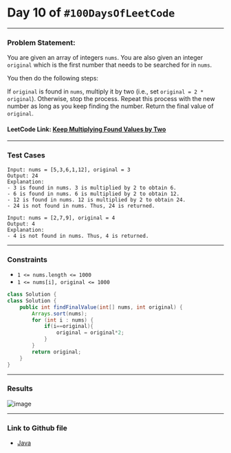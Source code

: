 # Day 10 of `#100DaysOfLeetCode`

___
### Problem Statement:  
You are given an array of integers `nums`. You are also given an integer `original` which is the first number that needs to be searched for in `nums`.

You then do the following steps:

If `original` is found in `nums`, multiply it by two (i.e., set `original = 2 * original`).
Otherwise, stop the process.
Repeat this process with the new number as long as you keep finding the number.
Return the final value of `original`.

#### LeetCode Link: [Keep Multiplying Found Values by Two](https://leetcode.com/problems/keep-multiplying-found-values-by-two/description/)
___


### Test Cases
```
Input: nums = [5,3,6,1,12], original = 3
Output: 24
Explanation: 
- 3 is found in nums. 3 is multiplied by 2 to obtain 6.
- 6 is found in nums. 6 is multiplied by 2 to obtain 12.
- 12 is found in nums. 12 is multiplied by 2 to obtain 24.
- 24 is not found in nums. Thus, 24 is returned.
```
```
Input: nums = [2,7,9], original = 4
Output: 4
Explanation:
- 4 is not found in nums. Thus, 4 is returned.
```
___

### Constraints 
* `1 <= nums.length <= 1000`
* `1 <= nums[i], original <= 1000`

```java
class Solution {
class Solution {
    public int findFinalValue(int[] nums, int original) {
        Arrays.sort(nums);
        for (int i : nums) {
            if(i==original){
                original = original*2;
            }
        }
        return original;
    }
}
```
___
### Results
![image](https://user-images.githubusercontent.com/31382363/208176197-c291cf57-4b05-461a-ad58-429abbc66910.png)

___

### Link to Github file  
* [Java](https://github.com/studentdevelops/100DaysOfLeetCode/blob/709e9034d74699d3d91eed849c647ed01994e797/Day41_Multiply_Values_By_2/code.java)
